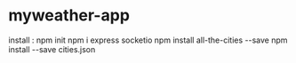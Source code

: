 # myweather-app
install : 
npm init
npm i express socketio
npm install all-the-cities --save
npm install --save cities.json